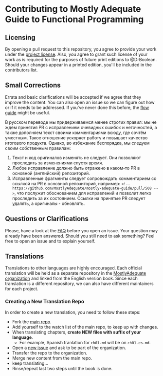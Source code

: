 
# Contributing to Mostly Adequate Guide to Functional Programming

## Licensing

By opening a pull request to this repository, you agree to provide your work under the [project license](LICENSE). Also, you agree to grant such license of your work as is required for the purposes of future print editions to @DrBoolean. Should your changes appear in a printed edition, you'll be included in the contributors list.

## Small Corrections

Errata and basic clarifications will be accepted if we agree that they improve the content. You can also open an issue so we can figure out how or if it needs to be addressed. If you've never done this before, the [flow guide](https://guides.github.com/introduction/flow/) might be useful.

В русском переводе мы придерживаемся менее строгих правил: мы не ждём принятия PR с исправлением очевидных ошибок и неточностей, а также дополняем текст своими комментариями всюду, где сочтём уместным. Такое отношение ускоряет работу и повышает качество итогового продукта. Однако, во избежание беспорядка, мы следуем своим собственным правилам:

1. Текст и код оригиналов изменять не следует. Они позволяют проследить за изменениями спустя время.
1. Любое исправление должно быть отражено в каком-то PR в основной (английский) репозиторий.
1. Исправленные фрагменты следует сопровождать комментарием со ссылкой на PR в основной репозиторий, например: `<!-- https://github.com/MostlyAdequate/mostly-adequate-guide/pull/508 -->`, что послужит обоснованием для исправлений и позволит легко проследить за их состоянием. Ссылки на принятые PR следует удалять, а оригиналы - обновлять.

## Questions or Clarifications

Please, have a look at the [FAQ](FAQ-ru.md) before you open an issue. Your question may already
have been answered. Should you still need to ask something? Feel free to open an issue and to
explain yourself.

## Translations

Translations to other languages are highly encouraged. Each official translation will be held as a separate repository in the [MostlyAdequate organization](https://github.com/MostlyAdequate) and linked from the English version book.
Since each translation is a different repository, we can also have different maintainers for each project.

### Creating a New Translation Repo

In order to create a new translation, you need to follow these steps:

* Fork the [main repo](https://github.com/MostlyAdequate/mostly-adequate-guide).
* Add yourself to the watch list of the main repo, to keep up with changes.
* When translating chapters, **create NEW files with suffix of your language**.
  * For example, Spanish tranlation for `ch01.md` will be on `ch01-es.md`.
* Open a [new issue](https://github.com/MostlyAdequate/mostly-adequate-guide/issues/new) and ask to be part of the organization.
* Transfer the repo to the organization.
* Merge new content from the main repo.
* keep translating...
* Rinse/repeat last two steps until the book is done.
